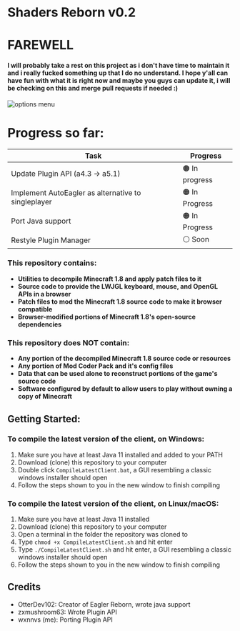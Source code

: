 # Shaders Reborn v0.2

# FAREWELL
#### I will probably take a rest on this project as i don't have time to maintain it and i really fucked something up that I do no understand. I hope y'all can have fun with what it is right now and maybe you guys can update it, i will be checking on this and merge pull requests if needed :)

![options menu](https://github.com/wxnnvs/ShadersReborn/blob/main/Plugins.png?raw=true)

# Progress so far:
|Task|Progress|
|---|---|
|Update Plugin API (a4.3 -> a5.1)|🟠 In progress|
|Implement AutoEagler as alternative to singleplayer|🟠 In Progress|
|Port Java support|🟠 In Progress|
|Restyle Plugin Manager|⚪ Soon|

### This repository contains:

 - **Utilities to decompile Minecraft 1.8 and apply patch files to it**
 - **Source code to provide the LWJGL keyboard, mouse, and OpenGL APIs in a browser**
 - **Patch files to mod the Minecraft 1.8 source code to make it browser compatible**
 - **Browser-modified portions of Minecraft 1.8's open-source dependencies**

### This repository does NOT contain:

 - **Any portion of the decompiled Minecraft 1.8 source code or resources**
 - **Any portion of Mod Coder Pack and it's config files**
 - **Data that can be used alone to reconstruct portions of the game's source code**
 - **Software configured by default to allow users to play without owning a copy of Minecraft**

## Getting Started:

### To compile the latest version of the client, on Windows:

1. Make sure you have at least Java 11 installed and added to your PATH
2. Download (clone) this repository to your computer
3. Double click `CompileLatestClient.bat`, a GUI resembling a classic windows installer should open
4. Follow the steps shown to you in the new window to finish compiling

### To compile the latest version of the client, on Linux/macOS:

1. Make sure you have at least Java 11 installed
2. Download (clone) this repository to your computer
3. Open a terminal in the folder the repository was cloned to
4. Type `chmod +x CompileLatestClient.sh` and hit enter
5. Type `./CompileLatestClient.sh` and hit enter, a GUI resembling a classic windows installer should open
6. Follow the steps shown to you in the new window to finish compiling

## Credits
- OtterDev102: Creator of Eagler Reborn, wrote java support
- zxmushroom63: Wrote Plugin API
- wxnnvs (me): Porting Plugin API